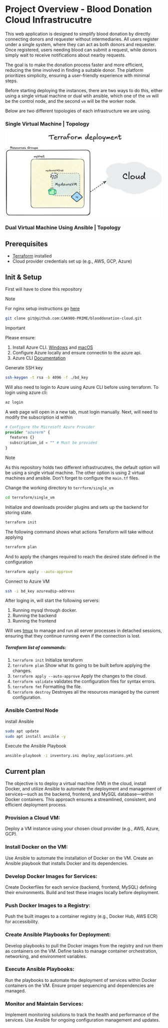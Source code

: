 # Project Overview - Blood Donation Cloud Infrastrucutre
This web application is designed to simplify blood donation by directly connecting donors and requester without intermediaries. All users register under a single system, where they can act as both donors and requester. Once registered, users needing blood can submit a request, while donors simply wait to receive notifications about nearby requests.

The goal is to make the donation process faster and more efficient, reducing the time involved in finding a suitable donor. The platform prioritizes simplicity, ensuring a user-friendly experience with minimal steps.

Before starting deploying the instances, there are two ways to do this, either using a single virtual machine or dual wtih ansible, which one of the `vm` will be the control node, and the second `vm` will be the worker node. 

Below are two different topologies of each infrastructure we are using.
### Single Virtual Machine | Topology
![](https://github.com/CAA900-PRIME/blooddonation-cloud/blob/main/terraform/single_vm/topology.jpg)

### Dual Virtual Machine Using Ansible | Topology


## Prerequisites
- [Terraform](https://www.terraform.io/downloads.html) installed
- Cloud provider credentials set up (e.g., AWS, GCP, Azure)

## Init & Setup
First will have to clone this repository

>[!NOTE]
>For nginx setup instructions go [here](https://github.com/CAA900-PRIME/blooddonation-cloud/tree/main/nginx)

```bash
git clone git@github.com:CAA900-PRIME/blooddonation-cloud.git
```

>[!IMPORTANT]
>Please ensure:
>1. Install Azure CLI. [Windows](https://learn.microsoft.com/en-us/cli/azure/install-azure-cli-windows?pivots=winget) and [macOS](https://learn.microsoft.com/en-us/cli/azure/install-azure-cli-macos)
>2. Configure Azure locally and ensure connectin to the azure api.
>3. Azure CLI [Documentation](https://learn.microsoft.com/en-us/cli/azure/)

Generate SSH key 
```bash
ssh-keygen -t rsa -b 4096 -f ./bd_key
```

Will also need to login to Azure using Azure CLI before using terraform. To login using azure cli:

```bash
az login
```

A web page will open in a new tab, must login manually. Next, will need to modify the subscription id within 

```terraform 
# Configure the Microsoft Azure Provider
provider "azurerm" {
  features {}
  subscription_id = "" # Must be provided
}
```

>[!NOTE]
>As this repository holds two different infrastrucutres, the default option will be using a single virtual machine. The other option is using 2 virtual machines and ansible. Don't forget to configure the `main.tf` files.

Change the working directory to `terrform/single_vm` 

```bash
cd terraform/single_vm
```

Initialize and downloads provider plugins and sets up the backend for storing state.

```bash
terraform init
```

The following command shows what actions Terraform will take without applying

```bash
terraform plan
```

And to apply the changes required to reach the desired state defined in the configuration

```bash
terraform apply --auto-approve
```
Connect to Azure VM

```bash
ssh -i bd_key azureu@ip-address
```

After loging in, will start the following servers:
1. Running mysql through docker.
2. Running the backend
3. Running the frontend

Will ues [tmux](https://github.com/tmux/tmux/wiki) to manage and run all server processes in detached sessions, ensuring that they continue running even if the connection is lost.

##### Terraform list of commands:
1. `terraform init` Initialize terraform
2. `terraform plan` Show what its going to be built before applying the changes.
3. `terraform apply --auto-approve` Apply the changes to the cloud.
4. `terraform validate` validates the configuration files for syntax errors.
5. `terraform fmt` Formatting the file.
6. `terraform destroy` Destroyes all the resources managed by the current configuration.


### Ansible Control Node

install Ansible 

```bash
sudo apt update
sudo apt install ansible -y
```

Execute the Ansible Playbook

```bash
ansible-playbook -i inventory.ini deploy_applications.yml
```

## Current plan

The objective is to deploy a virtual machine (VM) in the cloud, install Docker, and utilize Ansible to automate the deployment and management of services—such as the backend, frontend, and MySQL database—within Docker containers. This approach ensures a streamlined, consistent, and efficient deployment process.


### Provision a Cloud VM:
Deploy a VM instance using your chosen cloud provider (e.g., AWS, Azure, GCP).

### Install Docker on the VM:
Use Ansible to automate the installation of Docker on the VM.
Create an Ansible playbook that installs Docker and its dependencies.

### Develop Docker Images for Services:
Create Dockerfiles for each service (backend, frontend, MySQL) defining their environments.
Build and test these images locally before deployment.

### Push Docker Images to a Registry:
Push the built images to a container registry (e.g., Docker Hub, AWS ECR) for accessibility.

### Create Ansible Playbooks for Deployment:
Develop playbooks to pull the Docker images from the registry and run them as containers on the VM.
Define tasks to manage container orchestration, networking, and environment variables.

### Execute Ansible Playbooks:
Run the playbooks to automate the deployment of services within Docker containers on the VM.
Ensure proper sequencing and dependencies are managed.

### Monitor and Maintain Services:
Implement monitoring solutions to track the health and performance of the services.
Use Ansible for ongoing configuration management and updates.
